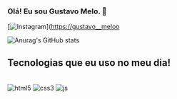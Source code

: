 ### Olá! Eu sou Gustavo Melo. 👋
[![Instagram](https://img.shields.io/badge/Instagram-E4405F?style=for-the-badge&logo=instagram&logoColor=white)]([https://gustavo__meloo](https://instagram.com/gustavo__meloo)

![Anurag's GitHub stats](https://github-readme-stats.vercel.app/api?username=oleM-ovatsuG&show_icons=true&theme=tokyonight)

## Tecnologias que eu uso no meu dia!
<div style='display: inline_block'><br/>
<img align='center' alt='html5' src= https://img.shields.io/badge/HTML5-E34F26?style=for-the-badge&logo=html5&logoColor=white />
<img align='center' alt='css3' src= https://img.shields.io/badge/CSS3-1572B6?style=for-the-badge&logo=css3&logoColor=white />
<img align='center' alt='js' src= https://img.shields.io/badge/JavaScript-F7DF1E?style=for-the-badge&logo=javascript&logoColor=black />
</div>

